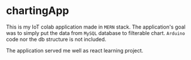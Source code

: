 # chartingApp

This is my IoT colab application made in `MERN` stack. 
The application's goal was to simply put the data from `MySQL` database to filterable chart.
`Arduino` code nor the db structure is not included.

The application served me well as react learning project.
